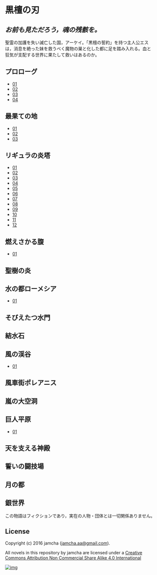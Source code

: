 # 黒檀の刃

## *お前も見ただろう，魂の残骸を。*

聖霊の加護を失い滅亡した国，アーケイ。「黒檀の誓約」を持つ主人公エス  
は，消息を絶った妹を救うべく魔物の巣と化した都に足を踏み入れる。血と  
狂気が支配する世界に果たして救いはあるのか。  

## プロローグ

-   [01](https://github.com/jamcha-aa/EbonyBlades/blob/master/articles/prologue/01.md)
-   [02](https://github.com/jamcha-aa/EbonyBlades/blob/master/articles/prologue/02.md)
-   [03](https://github.com/jamcha-aa/EbonyBlades/blob/master/articles/prologue/03.md)
-   [04](https://github.com/jamcha-aa/EbonyBlades/blob/master/articles/prologue/04.md)

## 最果ての地

-   [01](https://github.com/jamcha-aa/EbonyBlades/blob/master/articles/basecamp/01.md)
-   [02](https://github.com/jamcha-aa/EbonyBlades/blob/master/articles/basecamp/02.md)
-   [03](https://github.com/jamcha-aa/EbonyBlades/blob/master/articles/basecamp/03.md)

## リギュラの炎塔

-   [01](https://github.com/jamcha-aa/EbonyBlades/blob/master/articles/ligulastower/01.md)
-   [02](https://github.com/jamcha-aa/EbonyBlades/blob/master/articles/ligulastower/02.md)
-   [03](https://github.com/jamcha-aa/EbonyBlades/blob/master/articles/ligulastower/03.md)
-   [04](https://github.com/jamcha-aa/EbonyBlades/blob/master/articles/ligulastower/04.md)
-   [05](https://github.com/jamcha-aa/EbonyBlades/blob/master/articles/ligulastower/05.md)
-   [06](https://github.com/jamcha-aa/EbonyBlades/blob/master/articles/ligulastower/06.md)
-   [07](https://github.com/jamcha-aa/EbonyBlades/blob/master/articles/ligulastower/07.md)
-   [08](https://github.com/jamcha-aa/EbonyBlades/blob/master/articles/ligulastower/08.md)
-   [09](https://github.com/jamcha-aa/EbonyBlades/blob/master/articles/ligulastower/09.md)
-   [10](https://github.com/jamcha-aa/EbonyBlades/blob/master/articles/ligulastower/10.md)
-   [11](https://github.com/jamcha-aa/EbonyBlades/blob/master/articles/ligulastower/11.md)
-   [12](https://github.com/jamcha-aa/EbonyBlades/blob/master/articles/ligulastower/12.md)

## 燃えさかる腹

-   [01](https://github.com/jamcha-aa/EbonyBlades/blob/master/articles/meltystomach/01.md)

## 聖樹の炎

## 水の都ローメシア

-   [01](https://github.com/jamcha-aa/EbonyBlades/blob/master/articles/lawmessiah/01.md)

## そびえたつ水門

## 結水石

## 風の渓谷

-   [01](https://github.com/jamcha-aa/EbonyBlades/blob/master/articles/stormvalley/01.md)

## 風車街ポレアニス

## 嵐の大空洞

## 巨人平原

-   [01](https://github.com/jamcha-aa/EbonyBlades/blob/master/articles/plainofgiant/01.md)

## 天を支える神殿

## 誓いの闘技場

## 月の都

## 銀世界

この物語はフィクションであり，実在の人物・団体とは一切関係ありません。  

## License

Copyright (c) 2016 jamcha (jamcha.aa@gmail.com).  

All novels in this repository by jamcha are licensed under a [Creative Commons Attribution Non Commercial Share Alike 4.0 International](http://creativecommons.org/licenses/by-nc-sa/4.0/deed)  

[![img](http://i.creativecommons.org/l/by-nc-sa/3.0/80x15.png)](http://creativecommons.org/licenses/by-nc-sa/4.0/deed)